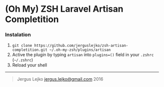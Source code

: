 # (Oh My) ZSH Laravel Artisan Completition

### Instalation

1. `git clone https://github.com/jerguslejko/zsh-artisan-completition.git ~/.oh-my-zsh/plugins/artisan`
2. Active the plugin by typing `artisan` into `plugins=()` field in your `.zshrc` (`~/.zshrc`)
3. Reload your shell

---

> Jergus Lejko <jergus.lejko@gmail.com> 2016
